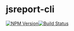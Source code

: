 # jsreport-cli

[![NPM Version](http://img.shields.io/npm/v/jsreport-cli.svg?style=flat-square)](https://npmjs.com/package/jsreport-cli)[![Build Status](https://travis-ci.org/jsreport/jsreport-cli.png?branch=master)](https://travis-ci.org/jsreport/jsreport-cli)


